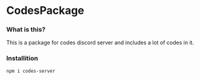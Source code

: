 # CodesPackage

### What is this?
This is a package for codes discord server and includes a lot of codes in it.

### Installition
`npm i codes-server`
